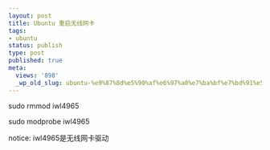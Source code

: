 ```yaml
---
layout: post
title: Ubuntu 重启无线网卡
tags:
- ubuntu
status: publish
type: post
published: true
meta:
  views: '898'
  _wp_old_slug: ubuntu-%e9%87%8d%e5%90%af%e6%97%a0%e7%ba%bf%e7%bd%91%e5%8d%a1
---
```

sudo rmmod iwl4965

sudo modprobe iwl4965

notice: iwl4965是无线网卡驱动
